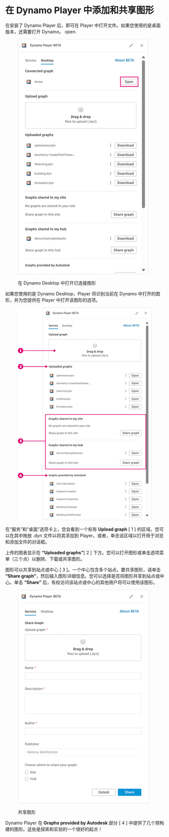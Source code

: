 # 在 Dynamo Player 中添加和共享图形

在安装了 Dynamo Player 后，即可在 Player 中打开文件。如果您使用的是桌面版本，还需要打开 Dynamo。
open.&#x20;

<figure><img src="../.gitbook/assets/open-connected-graph.png" alt=""><figcaption><p>在 Dynamo Desktop 中打开已连接图形</p></figcaption></figure>

如果您使用的是 Dynamo Desktop，Player 将识别当前在 Dynamo 中打开的图形，并为您提供在 Player 中打开该图形的选项。

<figure><img src="../.gitbook/assets/access-graphs.png" alt=""><figcaption></figcaption></figure>

在“服务”和“桌面”选项卡上，您会看到一个标有 **Upload graph** [ 1 ] 的区域，您可以在其中拖放 .dyn 文件以将其添加到 Player。或者，单击该区域以打开用于浏览和添加文件的对话框。

上传的图表显示在 **“Uploaded graphs”**[ 2 ] 下方。您可以打开图形或单击选项菜单（三个点）以删除、下载或共享图形。

图形可以共享到站点或中心 [ 3 ]。一个中心包含多个站点。要共享图形，请单击 **“Share graph”**，然后输入图形详细信息。您可以选择是否将图形共享到站点或中心。单击 **“Share”** 后，有权访问该站点或中心的其他用户将可以使用该图形。

<figure><img src="../.gitbook/assets/share-graph.png" alt=""><figcaption><p>共享图形</p></figcaption></figure>

Dynamo Player 在 **Graphs provided by Autodesk** 部分 [ 4 ] 中提供了几个预构建的图形。这些是探索和实验的一个很好的起点！



